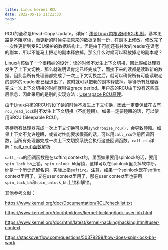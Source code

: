 ```yaml
---
title: Linux kernel RCU
date: 2022-05-15 21:21:33
tags:
---
```


RCU的全称是Read-Copy Update。详解：[浅谈Linux内核源码RCU机制](https://zhuanlan.zhihu.com/p/479785704)。基本思路是不阻塞读，而更新的时候先把原来的数据复制一份，在副本上修改，修改完了一次性更新到受RCU保护的数据结构上。但是由于可能还有并发的reader在读老的副本，所以不能马上把老的副本释放掉。那么什么时候可以释放掉老的副本呢？

Linux内核做了一个很精妙的设计：读的时候不发生上下文切换，因此假如处理器发生了上下文切换，那么就说明读肯定已经完成了，而接下来的读都是读取新的数据。因此当所有处理器都完成了一次上下文切换之后，就可以确保所有可能读取老的副本的reader都已经退出了，这时就可以把老的副本释放掉。等待所有处理器完成一次上下文切换的时间就叫做grace period。用户态的RCU由于没有这些底层信息，因此采用的是别的实现方法：[Userspace RCU原理](https://blog.csdn.net/chenmo187J3X1/article/details/80992945)。

由于Linux内核的RCU假设了读的时候不发生上下文切换，因此一定要保证在占有`rcu_read_lock`时不发生上下文切换（不能睡眠）。如果一定要睡眠的话，可以使用SRCU (Sleepable RCU)。

等待所有处理器完成一次上下文切换可以用`synchronize_rcu()`，会导致睡眠。如果上下文不允许睡眠，或者对性能要求很高的话，可以用`call_rcu`注册回调函数，当所有处理器完成一次上下文切换系统会执行这些回调函数。`call_rcu`详解：[call_rcu()函数解析](http://blog.chinaunix.net/uid-20648784-id-1592810.html)

`call_rcu`的回调函数是在softirq context的，里面如果要用spinlock的话，要用`spin_lock_bh`上锁，`spin_unlock_bh`解锁，这样可以在spinlock里关掉软中断。`bh`是一个历史遗留名词，实际上指`softirq`。注意，如果一个spinlock既在softirq context里用了，又在user context里用了，那在user context里也要用`spin_lock_bh`和`spin_unlock_bh`上锁和解锁。

其他参考文献：

<https://www.kernel.org/doc/Documentation/RCU/checklist.txt>

<https://www.kernel.org/doc/htmldocs/kernel-locking/lock-user-bh.html>

<https://www.kernel.org/doc/html/latest/kernel-hacking/hacking.html#user-context>

<https://stackoverflow.com/questions/50379299/how-does-spin-lock-bh-work>
